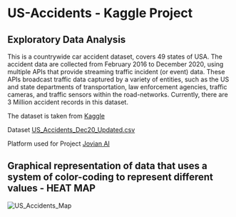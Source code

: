 # US-Accidents - Kaggle Project
## Exploratory Data Analysis

This is a countrywide car accident dataset, covers 49 states of USA. The accident data are collected from February 2016 to December 2020, using multiple APIs that provide streaming traffic incident (or event) data. These APIs broadcast traffic data captured by a variety of entities, such as the US and state departments of transportation, law enforcement agencies, traffic cameras, and traffic sensors within the road-networks. Currently, there are 3 Million accident records in this dataset.

The dataset is taken from [Kaggle](https://www.kaggle.com/)

Dataset [US_Accidents_Dec20_Updated.csv](https://www.kaggle.com/sobhanmoosavi/us-accidents)

Platform used for Project [Jovian AI](https://www.jovian.ai/)

## Graphical representation of data that uses a system of color-coding to represent different values - HEAT MAP

![US_Accidents_Map](https://user-images.githubusercontent.com/34395248/120116887-05bef800-c1a8-11eb-9690-7bac2384b860.jpg)
